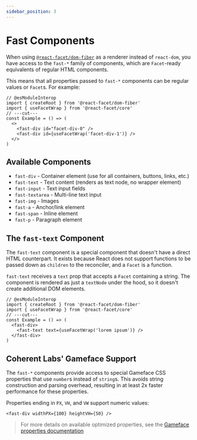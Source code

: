 ```yaml
---
sidebar_position: 3
---
```


# Fast Components

When using [`@react-facet/dom-fiber`](../rendering/overview) as a renderer instead of `react-dom`, you have access to the `fast-*` family of components, which are `Facet`-ready equivalents of regular HTML components.

This means that all properties passed to `fast-*` components can be regular values or `Facet`s. For example:

```tsx twoslash
// @esModuleInterop
import { createRoot } from '@react-facet/dom-fiber'
import { useFacetWrap } from '@react-facet/core'
// ---cut---
const Example = () => (
  <>
    <fast-div id="facet-div-0" />
    <fast-div id={useFacetWrap('facet-div-1')} />
  </>
)
```

## Available Components

- `fast-div` - Container element (use for all containers, buttons, links, etc.)
- `fast-text` - Text content (renders as text node, no wrapper element)
- `fast-input` - Text input fields
- `fast-textarea` - Multi-line text input
- `fast-img` - Images
- `fast-a` - Anchor/link element
- `fast-span` - Inline element
- `fast-p` - Paragraph element

## The `fast-text` Component

The `fast-text` component is a special component that doesn't have a direct HTML counterpart. It exists because React does not support functions to be passed down as `children` to the reconciler, and a `Facet` is a function.

`fast-text` receives a `text` prop that accepts a `Facet` containing a string. The component is rendered as just a `textNode` under the hood, so it doesn't create additional DOM elements.

```tsx twoslash
// @esModuleInterop
import { createRoot } from '@react-facet/dom-fiber'
import { useFacetWrap } from '@react-facet/core'
// ---cut---
const Example = () => (
  <fast-div>
    <fast-text text={useFacetWrap('lorem ipsum')} />
  </fast-div>
)
```

## Coherent Labs' Gameface Support

The `fast-*` components provide access to special Gameface CSS properties that use `number`s instead of `string`s. This avoids string construction and parsing overhead, resulting in at least 2x faster performance for these properties.

Properties ending in `PX`, `VH`, and `VW` support numeric values:

```tsx
<fast-div widthPX={100} heightVH={50} />
```

> For more details on available optimized properties, see the [Gameface properties documentation](https://coherent-labs.com/Documentation/cpp-gameface/db/d44/interface_c_s_s_style_declaration.html)
